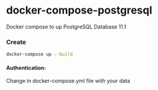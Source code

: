 # docker-compose-postgresql
Docker compose to up PostgreSQL Database 11.1

### Create 
``` bash
docker-compose up --build
```

#### Authentication:
Change in docker-compose.yml file with your data
